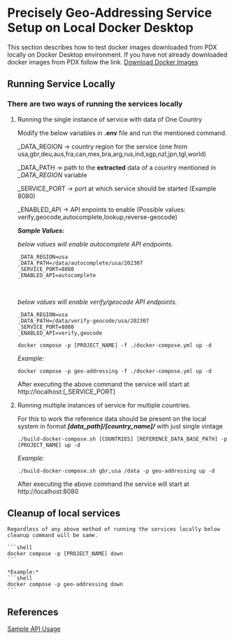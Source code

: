 # Precisely Geo-Addressing Service Setup on Local Docker Desktop

This section describes how to test docker images downloaded from PDX locally on Docker Desktop environment. If you have not already downloaded docker images from PDX follow the link. [Download Docker Images](../charts/README.md#uploading-docker-images-to-ecr)

## Running Service Locally

### There are two ways of running the services locally

1. Running the single instance of service with data of One Country

        
    Modify the below variables in ****.env**** file and run the mentioned command.


    _DATA_REGION -> country region for the service (one from usa,gbr,deu,aus,fra,can,mex,bra,arg,rus,ind,sgp,nzl,jpn,tgl,world)
    <br>

    _DATA_PATH -> path to the **extracted** data of a country mentioned in *_DATA_REGION* variable
    <br>

    _SERVICE_PORT -> port at which service should be started (Example 8080)
    <br>

    _ENABLED_API -> API enpoints to enable (Possible values: verify,geocode,autocomplete,lookup,reverse-geocode)


    ***Sample Values:***

    *below values will enable autocomplete API endpoints.*
    ```shell
    _DATA_REGION=usa
    _DATA_PATH=/data/autocomplete/usa/202307
    _SERVICE_PORT=8080
    _ENABLED_API=autocomplete
    ```
    <br>

    *below values will enable verify/geocode API endpoints.*
    ```shell
    _DATA_REGION=usa
    _DATA_PATH=/data/verify-geocode/usa/202307
    _SERVICE_PORT=8080
    _ENABLED_API=verify,geocode
    ```


    ```shell
    docker compose -p [PROJECT_NAME] -f ./docker-compose.yml up -d
    ```

    *Example:*
    ```shell
    docker compose -p geo-addressing -f ./docker-compose.yml up -d
    ```

    After executing the above command the service will start at http://localhost:[_SERVICE_PORT]

2. Running multiple instances of service for multiple countries.

    For this to work the reference data should be present on the local system in format ***[data_path]/[country_name]/*** with just single vintage

    ```shell
    ./build-docker-compose.sh [COUNTRIES] [REFERENCE_DATA_BASE_PATH] -p [PROJECT_NAME] up -d
    ```
    *Example:*
    ```shell
    ./build-docker-compose.sh gbr,usa /data -p geo-addressing up -d
    ```

    After executing the above command the service will start at http://localhost:8080



## Cleanup of local services

    Regardless of any above method of running the services locally below cleanup command will be same.

    ```shell
    docker compose -p [PROJECT_NAME] down
    ```

    *Example:*
    ```shell
    docker compose -p geo-addressing down
    ```
    

## References
[Sample API Usage](../README.md#geo-addressing-service-api-usage)